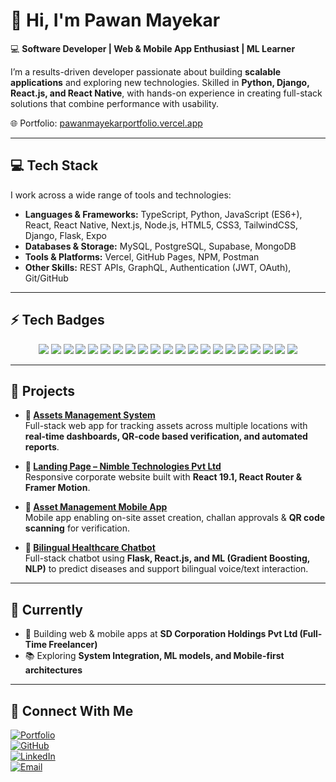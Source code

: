 # 👋 Hi, I'm Pawan Mayekar  

💻 **Software Developer | Web & Mobile App Enthusiast | ML Learner**  

I’m a results-driven developer passionate about building **scalable applications** and exploring new technologies. Skilled in **Python, Django, React.js, and React Native**, with hands-on experience in creating full-stack solutions that combine performance with usability.  

🌐 Portfolio: [pawanmayekarportfolio.vercel.app](https://pawanmayekarportfolio.vercel.app)  

---

## 💻 Tech Stack  

I work across a wide range of tools and technologies:

- **Languages & Frameworks:** TypeScript, Python, JavaScript (ES6+), React, React Native, Next.js, Node.js, HTML5, CSS3, TailwindCSS, Django, Flask, Expo  
- **Databases & Storage:** MySQL, PostgreSQL, Supabase, MongoDB  
- **Tools & Platforms:** Vercel, GitHub Pages, NPM, Postman  
- **Other Skills:** REST APIs, GraphQL, Authentication (JWT, OAuth), Git/GitHub  

---

## ⚡ Tech Badges  

<p align="center">
  <img src="https://img.shields.io/badge/-TypeScript-3178C6?logo=typescript&logoColor=white" />
  <img src="https://img.shields.io/badge/-Python-3776AB?logo=python&logoColor=white" />
  <img src="https://img.shields.io/badge/-JavaScript-F7DF1E?logo=javascript&logoColor=black" />
  <img src="https://img.shields.io/badge/-HTML5-E34F26?logo=html5&logoColor=white" />
  <img src="https://img.shields.io/badge/-CSS3-1572B6?logo=css3&logoColor=white" />
  <img src="https://img.shields.io/badge/-React-61DAFB?logo=react&logoColor=black" />
  <img src="https://img.shields.io/badge/-React%20Native-61DAFB?logo=react&logoColor=black" />
  <img src="https://img.shields.io/badge/-Next.js-000000?logo=nextdotjs&logoColor=white" />
  <img src="https://img.shields.io/badge/-Node.js-339933?logo=node.js&logoColor=white" />
  <img src="https://img.shields.io/badge/-TailwindCSS-06B6D4?logo=tailwindcss&logoColor=white" />
  <img src="https://img.shields.io/badge/-Django-092E20?logo=django&logoColor=white" />
  <img src="https://img.shields.io/badge/-Flask-000000?logo=flask&logoColor=white" />
  <img src="https://img.shields.io/badge/-Expo-000020?logo=expo&logoColor=white" />
  <img src="https://img.shields.io/badge/-PostgreSQL-4169E1?logo=postgresql&logoColor=white" />
  <img src="https://img.shields.io/badge/-Supabase-3ECF8E?logo=supabase&logoColor=white" />
  <img src="https://img.shields.io/badge/-MySQL-4479A1?logo=mysql&logoColor=white" />
  <img src="https://img.shields.io/badge/-MongoDB-47A248?logo=mongodb&logoColor=white" />
  <img src="https://img.shields.io/badge/-NPM-CB3837?logo=npm&logoColor=white" />
  <img src="https://img.shields.io/badge/-Vercel-000000?logo=vercel&logoColor=white" />
  <img src="https://img.shields.io/badge/-Git-F05032?logo=git&logoColor=white" />
  <img src="https://img.shields.io/badge/-GitHub-181717?logo=github&logoColor=white" />
</p>

---

## 📌 Projects  

- **🔹 [Assets Management System](#)**  
  Full-stack web app for tracking assets across multiple locations with **real-time dashboards, QR-code based verification, and automated reports**.  

- **🔹 [Landing Page – Nimble Technologies Pvt Ltd](https://nimble-wheat.vercel.app/)**  
  Responsive corporate website built with **React 19.1, React Router & Framer Motion**.  

- **🔹 [Asset Management Mobile App](#)**  
  Mobile app enabling on-site asset creation, challan approvals & **QR code scanning** for verification.  

- **🔹 [Bilingual Healthcare Chatbot](#)**  
  Full-stack chatbot using **Flask, React.js, and ML (Gradient Boosting, NLP)** to predict diseases and support bilingual voice/text interaction.  

---

## 🌱 Currently  

- 🔨 Building web & mobile apps at **SD Corporation Holdings Pvt Ltd (Full-Time Freelancer)**  
- 📚 Exploring **System Integration, ML models, and Mobile-first architectures**  

---

## 🤝 Connect With Me  

[![Portfolio](https://img.shields.io/badge/-Portfolio-000?logo=vercel&logoColor=white)](https://pawanmayekarportfolio.vercel.app)  
[![GitHub](https://img.shields.io/badge/-GitHub-181717?logo=github&logoColor=white)](https://github.com/Pawanmatkar297)  
[![LinkedIn](https://img.shields.io/badge/-LinkedIn-0A66C2?logo=linkedin&logoColor=white)](https://www.linkedin.com/in/pawan-mayekar-1ba081242/)  
[![Email](https://img.shields.io/badge/-Email-D14836?logo=gmail&logoColor=white)](mailto:pawanmws11@gmail.com)  
